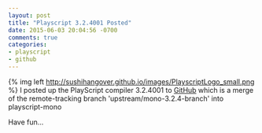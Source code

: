 ```yaml
---
layout: post
title: "Playscript 3.2.4001 Posted"
date: 2015-06-03 20:04:56 -0700
comments: true
categories: 
- playscript
- github
---
```

{% img left http://sushihangover.github.io/images/PlayscriptLogo_small.png %}  I posted up the PlayScript compiler 3.2.4001 to [GitHub](https://github.com/sushihangover/playscript) which is a merge of the remote-tracking branch 'upstream/mono-3.2.4-branch' into playscript-mono

Have fun...
